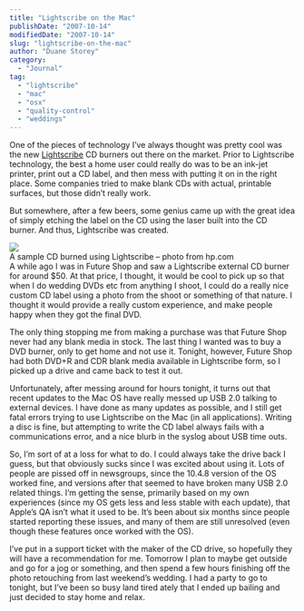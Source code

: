 ```yaml
---
title: "Lightscribe on the Mac"
publishDate: "2007-10-14"
modifiedDate: "2007-10-14"
slug: "lightscribe-on-the-mac"
author: "Duane Storey"
category:
  - "Journal"
tag:
  - "lightscribe"
  - "mac"
  - "osx"
  - "quality-control"
  - "weddings"
---
```


One of the pieces of technology I’ve always thought was pretty cool was the new [Lightscribe](http://en.wikipedia.org/wiki/LightScribe) CD burners out there on the market. Prior to Lightscribe technology, the best a home user could really do was to be an ink-jet printer, print out a CD label, and then mess with putting it on in the right place. Some companies tried to make blank CDs with actual, printable surfaces, but those didn’t really work.

But somewhere, after a few beers, some genius came up with the great idea of simply etching the label on the CD using the laser built into the CD burner. And thus, Lightscribe was created.

  
![](http://www.hp.com/hpinfo/newsroom/press_kits/2005/ces/images/lightscribe_label.jpg)  
A sample CD burned using Lightscribe – photo from hp.com  
A while ago I was in Future Shop and saw a Lightscribe external CD burner for around $50. At that price, I thought, it would be cool to pick up so that when I do wedding DVDs etc from anything I shoot, I could do a really nice custom CD label using a photo from the shoot or something of that nature. I thought it would provide a really custom experience, and make people happy when they got the final DVD.

The only thing stopping me from making a purchase was that Future Shop never had any blank media in stock. The last thing I wanted was to buy a DVD burner, only to get home and not use it. Tonight, however, Future Shop had both DVD+R and CDR blank media available in Lightscribe form, so I picked up a drive and came back to test it out.

Unfortunately, after messing around for hours tonight, it turns out that recent updates to the Mac OS have really messed up USB 2.0 talking to external devices. I have done as many updates as possible, and I still get fatal errors trying to use Lightscribe on the Mac (in all applications). Writing a disc is fine, but attempting to write the CD label always fails with a communications error, and a nice blurb in the syslog about USB time outs.

So, I’m sort of at a loss for what to do. I could always take the drive back I guess, but that obviously sucks since I was excited about using it. Lots of people are pissed off in newsgroups, since the 10.4.8 version of the OS worked fine, and versions after that seemed to have broken many USB 2.0 related things. I’m getting the sense, primarily based on my own experiences (since my OS gets less and less stable with each update), that Apple’s QA isn’t what it used to be. It’s been about six months since people started reporting these issues, and many of them are still unresolved (even though these features once worked with the OS).

I’ve put in a support ticket with the maker of the CD drive, so hopefully they will have a recommendation for me. Tomorrow I plan to maybe get outside and go for a jog or something, and then spend a few hours finishing off the photo retouching from last weekend’s wedding. I had a party to go to tonight, but I’ve been so busy land tired ately that I ended up bailing and just decided to stay home and relax.
